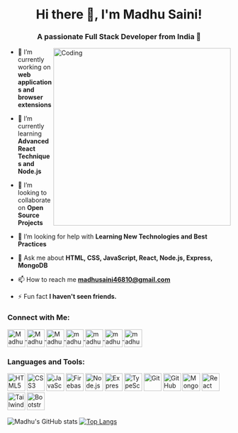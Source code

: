 <h1 align="center">Hi there 👋, I'm Madhu Saini!</h1>
<h3 align="center">A passionate Full Stack Developer from India 🚀</h3>

 <p> <img src="https://github-production-user-asset-6210df.s3.amazonaws.com/81684710/292617113-477cfec3-572b-4b79-b71f-bae96019bb5a.gif?X-Amz-Algorithm=AWS4-HMAC-SHA256&X-Amz-Credential=AKIAIWNJYAX4CSVEH53A%2F20231223%2Fus-east-1%2Fs3%2Faws4_request&X-Amz-Date=20231223T083043Z&X-Amz-Expires=300&X-Amz-Signature=ecdda9efda4b6bce314994324376ccbe7e3e747c0bbd9f00e0dcfba5dcdf8465&X-Amz-SignedHeaders=host&actor_id=81684710&key_id=0&repo_id=401964386" align="right" alt="Coding" width="400"/> </p>
 
- 🔭 I’m currently working on **web applications and browser extensions**

- 🌱 I’m currently learning **Advanced React Techniques and Node.js**

- 👯 I’m looking to collaborate on **Open Source Projects**

- 🤝 I’m looking for help with **Learning New Technologies and Best Practices**

- 💬 Ask me about **HTML, CSS, JavaScript, React, Node.js, Express, MongoDB**

- 📫 How to reach me **madhusaini46810@gmail.com**

- ⚡ Fun fact **I haven't seen friends.**

<h3 align="left">Connect with Me:</h3>
<p align="left">
  <a href="https://twitter.com/MadhuSaini22" target="blank">
    <img align="center" src="https://img.shields.io/badge/Twitter-1DA1F2?style=for-the-badge&logo=twitter&logoColor=white" alt="MadhuSaini22" height="40" />
  </a>
  <a href="https://hashnode.com/@MadhuSaini22" target="blank">
    <img align="center" src="https://img.shields.io/badge/Hashnode-2962FF?style=for-the-badge&logo=hashnode&logoColor=white" alt="MadhuSaini22" height="40" />
  </a>
  <a href="https://github.com/MadhuSaini22" target="blank">
    <img align="center" src="https://img.shields.io/badge/GitHub-181717?style=for-the-badge&logo=github&logoColor=white" alt="MadhuSaini22" height="40" />
  </a>
  <a href="https://linkedin.com/in/madhu-saini" target="blank">
    <img align="center" src="https://img.shields.io/badge/LinkedIn-0077B5?style=for-the-badge&logo=linkedin&logoColor=white" alt="madhu-saini" height="40" />
  </a>
  <a href="https://www.codechef.com/users/madhu_saini22" target="blank">
    <img align="center" src="https://img.shields.io/badge/CodeChef-5B4638?style=for-the-badge&logo=codechef&logoColor=white" alt="madhu_saini22" height="40" />
  </a>
  <a href="https://leetcode.com/MadhuSaini22/" target="blank">
    <img align="center" src="https://img.shields.io/badge/LeetCode-FFA116?style=for-the-badge&logo=leetcode&logoColor=white" alt="madhu_saini22" height="40" />
  </a>
  <a href="https://www.hackerrank.com/madhusaini46810" target="blank">
    <img align="center" src="https://img.shields.io/badge/HackerRank-2EC866?style=for-the-badge&logo=hackerrank&logoColor=white" alt="madhusaini46810" height="40" />
  </a>
</p>


<h3 align="left">Languages and Tools:</h3>
<p align="left">
  <img src="https://img.icons8.com/color/48/000000/html-5--v1.png" alt="HTML5" width="40" height="40"/>
  <img src="https://img.icons8.com/color/48/000000/css3.png" alt="CSS3" width="40" height="40"/>
  <img src="https://img.icons8.com/color/48/000000/javascript--v1.png" alt="JavaScript" width="40" height="40"/>
  <img src="https://img.icons8.com/color/48/000000/firebase.png" alt="Firebase" width="40" height="40"/>
  <img src="https://img.icons8.com/color/48/000000/nodejs.png" alt="Node.js" width="40" height="40"/>
  <img src="https://img.icons8.com/color/48/000000/express-js.png" alt="Express.js" width="40" height="40"/>
  <img src="https://img.icons8.com/color/48/000000/typescript.png" alt="TypeScript" width="40" height="40"/>
  <img src="https://img.icons8.com/color/48/000000/git.png" alt="Git" width="40" height="40"/>
  <img src="https://img.icons8.com/color/48/000000/github--v1.png" alt="GitHub" width="40" height="40"/>
  <img src="https://img.icons8.com/color/48/000000/mongodb.png" alt="MongoDB" width="40" height="40"/>
  <img src="https://img.icons8.com/color/48/000000/react-native.png" alt="React" width="40" height="40"/>
  <img src="https://img.icons8.com/color/48/000000/tailwindcss.png" alt="TailwindCSS" width="40" height="40"/>
  <img src="https://img.icons8.com/color/48/000000/bootstrap.png" alt="Bootstrap" width="40" height="40"/>
</p>

![Madhu's GitHub stats](https://github-readme-stats.vercel.app/api?username=MadhuSaini22&theme=radical) [![Top Langs](https://github-readme-stats.vercel.app/api/top-langs/?username=MadhuSaini22&layout=compact)](https://github.com/anuraghazra/github-readme-stats)

